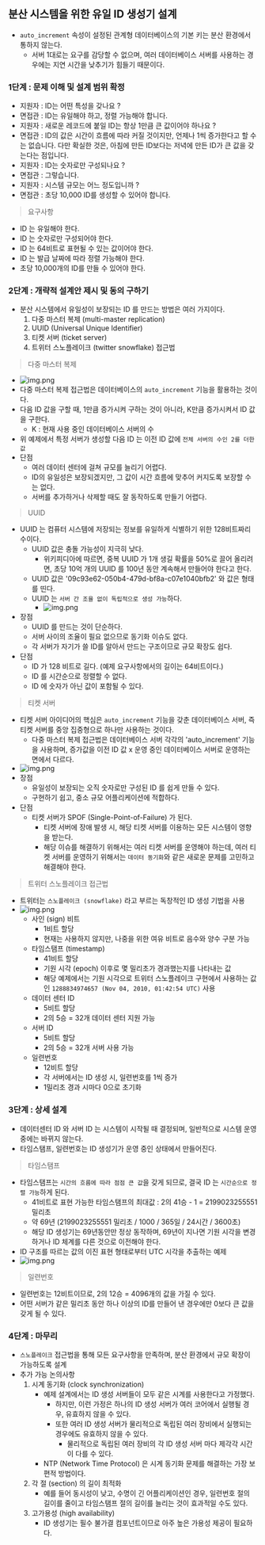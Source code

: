 ## 분산 시스템을 위한 유일 ID 생성기 설계

- `auto_increment` 속성이 설정된 관계형 데이터베이스의 기본 키는 분산 환경에서 통하지 않는다.
    - 서버 1대로는 요구를 감당할 수 없으며, 여러 데이터베이스 서버를 사용하는 경우에는 지연 시간을 낮추기가 힘들기 때문이다.

### 1단계 : 문제 이해 및 설계 범위 확정

- 지원자 : ID는 어떤 특성을 갖나요 ?
- 면접관 : ID는 유일해야 하고, 정렬 가능해야 합니다.
- 지원자 : 새로운 레코드에 붙일 ID는 항상 1만큼 큰 값이어야 하나요 ?
- 면접관 : ID의 값은 시간이 흐름에 따라 커질 것이지만, 언제나 1씩 증가한다고 할 수는 없습니다. 다만 확실한 것은, 아침에 만든 ID보다는 저녁에 만든 ID가 큰 값을 갖는다는 점입니다.
- 지원자 : ID는 숫자로만 구성되나요 ?
- 면접관 : 그렇습니다.
- 지원자 : 시스템 규모는 어느 정도입니까 ?
- 면접관 : 초당 10,000 ID를 생성할 수 있어야 합니다.

> 요구사항

- ID 는 유일해야 한다.
- ID 는 숫자로만 구성되어야 한다.
- ID 는 64비트로 표현될 수 있는 값이어야 한다.
- ID 는 발급 날짜에 따라 정렬 가능해야 한다.
- 초당 10,000개의 ID를 만들 수 있어야 한다.

### 2단계 : 개략적 설계안 제시 및 동의 구하기

- 분산 시스템에서 유일성이 보장되는 ID 를 만드는 방법은 여러 가지이다.
    1. 다중 마스터 복제 (multi-master replication)
    2. UUID (Universal Unique Identifier)
    3. 티켓 서버 (ticket server)
    4. 트위터 스노플레이크 (twitter snowflake) 접근법

> 다중 마스터 복제

- ![img.png](image/img79.png)
- 다중 마스터 복제 접근법은 데이터베이스의 `auto_increment` 기능을 활용하는 것이다.
- 다음 ID 값을 구할 때, 1만큼 증가시켜 구하는 것이 아니라, K만큼 증가시켜서 ID 값을 구한다.
    - K : 현재 사용 중인 데이터베이스 서버의 수
- 위 예제에서 특정 서버가 생성할 다음 ID 는 이전 ID 값에 `전체 서버의 수인 2를 더한 값`
- 단점
    - 여러 데이터 센터에 걸쳐 규모를 늘리기 어렵다.
    - ID의 유일성은 보장되겠지만, 그 값이 시간 흐름에 맞추어 커지도록 보장할 수는 없다.
    - 서버를 추가하거나 삭제할 때도 잘 동작하도록 만들기 어렵다.

> UUID

- UUID 는 컴퓨터 시스템에 저장되는 정보를 유일하게 식별하기 위한 128비트짜리 수이다.
    - UUID 값은 충돌 가능성이 지극히 낮다.
        - 위키피디아에 따르면, 중복 UUID 가 1개 생길 확률을 50%로 끌어 올리려면, 초당 10억 개의 UUID 를 100년 동안 계속해서 만들어야 한다고 한다.
    - UUID 값은 '09c93e62-050b4-479d-bf8a-c07e1040bfb2' 와 값은 형태를 띤다.
    - UUID 는 `서버 간 조율 없이 독립적으로 생성 가능`하다.
        - ![img.png](image/img80.png)
- 장점
    - UUID 를 만드는 것이 단순하다.
    - 서버 사이의 조율이 필요 없으므로 동기화 이슈도 없다.
    - 각 서버가 자기가 쓸 ID를 알아서 만드는 구조이므로 규모 확장도 쉽다.
- 단점
    - ID 가 128 비트로 길다. (예제 요구사항에서의 길이는 64비트이다.)
    - ID 를 시간순으로 정렬할 수 없다.
    - ID 에 숫자가 아닌 값이 포함될 수 있다.

> 티켓 서버

- 티켓 서버 아이디어의 핵심은 `auto_increment` 기능을 갖춘 데이터베이스 서버, 즉 티켓 서버를 중앙 집중형으로 하나만 사용하는 것이다.
    - 다중 마스터 복제 접근법은 데이터베이스 서버 각각의 'auto_increment' 기능을 사용하며, 증가값을 이전 ID 값 x 운영 중인 데이터베이스 서버로 운영하는 면에서 다르다.
- ![img.png](image/img81.png)
- 장점
    - 유일성이 보장되는 오직 숫자로만 구성된 ID 를 쉽게 만들 수 있다.
    - 구현하기 쉽고, 중소 규모 어플리케이션에 적합하다.
- 단점
    - 티켓 서버가 SPOF (Single-Point-of-Failure) 가 된다.
        - 티켓 서버에 장애 발생 시, 해당 티켓 서버를 이용하는 모든 시스템이 영향을 받는다.
        - 해당 이슈를 해결하기 위해서는 여러 티켓 서버를 운영해야 하는데, 여러 티켓 서버를 운영하기 위해서는 `데이터 동기화`와 같은 새로운 문제를 고민하고 해결해야 한다.

> 트위터 스노플레이크 접근법

- 트위터는 `스노플레이크 (snowflake)` 라고 부르는 독창적인 ID 생성 기법을 사용
- ![img.png](image/img82.png)
    - 사인 (sign) 비트
        - 1비트 할당
        - 현재는 사용하지 않지만, 나중을 위한 여유 비트로 음수와 양수 구분 가능
    - 타임스탬프 (timestamp)
        - 41비트 할당
        - 기원 시각 (epoch) 이후로 몇 밀리초가 경과했는지를 나타내는 값
        - 해당 예제에서는 기원 시각으로 트위터 스노플레이크 구현에서 사용하는 값인 `1288834974657 (Nov 04, 2010, 01:42:54 UTC)` 사용
    - 데이터 센터 ID
        - 5비트 할당
        - 2의 5승 = 32개 데이터 센터 지원 가능
    - 서버 ID
        - 5비트 할당
        - 2의 5승 = 32개 서버 사용 가능
    - 일련번호
        - 12비트 할당
        - 각 서버에서는 ID 생성 시, 일련번호를 1씩 증가
        - 1밀리초 경과 시마다 0으로 초기화

### 3단계 : 상세 설계

- 데이터센터 ID 와 서버 ID 는 시스템이 시작될 때 결정되며, 일반적으로 시스템 운영 중에는 바뀌지 않는다.
- 타임스탬프, 일련번호는 ID 생성기가 운영 중인 상태에서 만들어진다.

> 타임스탬프

- 타임스탬프는 `시간의 흐름에 따라 점점 큰 값`을 갖게 되므로, 결국 ID 는 `시간순으로 정렬 가능`하게 된다.
    - 41비트로 표현 가능한 타임스탬프의 최대값 : 2의 41승 - 1 = 2199023255551 밀리초
    - 약 69년 (2199023255551 밀리초 / 1000 / 365일 / 24시간 / 3600초)
    - 해당 ID 생성기는 69년동안만 정상 동작하며, 69년이 지나면 기원 시각을 변경하거나 ID 체계를 다른 것으로 이전해야 한다.
- ID 구조를 따르는 값의 이진 표현 형태로부터 UTC 시각을 추출하는 예제
- ![img.png](image/img83.png)

> 일련번호

- 일련번호는 12비트이므로, 2의 12승 = 4096개의 값을 가질 수 있다.
- 어떤 서버가 같은 밀리초 동안 하나 이상의 ID를 만들어 낸 경우에만 0보다 큰 값을 갖게 될 수 있다.

### 4단계 : 마무리

- `스노플레이크` 접근법을 통해 모든 요구사항을 만족하며, 분산 환경에서 규모 확장이 가능하도록 설계
- 추가 가능 논의사항
    1. 시계 동기화 (clock synchronization)
        - 예제 설계에서는 ID 생성 서버들이 모두 같은 시계를 사용한다고 가정했다.
            - 하지만, 이런 가정은 하나의 ID 생성 서버가 여러 코어에서 실행될 경우, 유효하지 않을 수 있다.
            - 또한 여러 ID 생성 서버가 물리적으로 독립된 여러 장비에서 실행되는 경우에도 유효하지 않을 수 있다.
                - 물리적으로 독립된 여러 장비의 각 ID 생성 서버 마다 제각각 시간이 다를 수 있다.
        - NTP (Network Time Protocol) 은 시계 동기화 문제를 해결하는 가장 보편적 방법이다.
    2. 각 절 (section) 의 길이 최적화
        - 예를 들어 동시성이 낮고, 수명이 긴 어플리케이션인 경우, 일련번호 절의 길이를 줄이고 타임스탬프 절의 길이를 늘리는 것이 효과적일 수도 있다.
    3. 고가용성 (high availability)
        - ID 생성기는 필수 불가결 컴포넌트이므로 아주 높은 가용성 제공이 필요하다.

